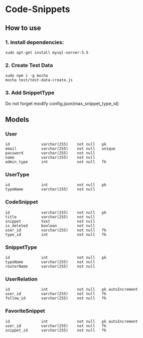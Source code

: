 **Code-Snippets**
=======================


## How to use 

### 1. install dependencies:


    sudo apt-get install mysql-server-5.5


### 2. Create Test Data

    sudo npm i -g mocha
    mocha test/test-data-create.js


### 3. Add SnippetType

Do not forget modify config.json(max_snippet_type_id)


## Models

### User

```
id              varchar(255)    not null   pk
email           varchar(255)    not null   unique
password        varchar(255)    not null
name            varchar(255)    not null
admin_type      int             not null   fk
```

### UserType

```
id              int             not null   pk
typeName        varchar(255)    not null
```

### CodeSnippet

```
id              varchar(255)    not null   pk
title           varchar(255)    not null
snippet         text            not null
is_deleted      boolean         not null
user_id         varchar(255)    not null   fk
type_id         int             not null   fk
```

### SnippetType

```
id              int             not null   pk
typeName        varchar(255)    not null
routerName      varchar(255)    not null
```

### UserRelation

```
id              int             not null   pk autoIncrement
user_id         varchar(255)    not null   fk
follow_id       varchar(255)    not null   fk
```

### FavoriteSnippet

```
id              int             not null   pk autoIncrement
user_id         varchar(255)    not null   fk
snippet_id      varchar(255)    not null   fk
```
